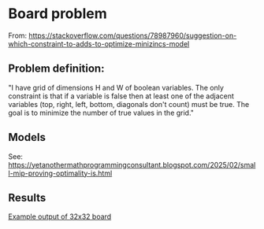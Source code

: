 # Board problem

From: https://stackoverflow.com/questions/78987960/suggestion-on-which-constraint-to-adds-to-optimize-minizincs-model

## Problem definition:
       
"I have grid of dimensions H and W of boolean variables. The only constraint is that if
a variable is false then at least one of the adjacent variables (top, right, left, bottom,
diagonals don't count) must be true. The goal is to minimize the number of true values in the grid."

## Models

See: https://yetanothermathprogrammingconsultant.blogspot.com/2025/02/small-mip-proving-optimality-is.html


## Results

[Example output of 32x32 board](board.pdf)
